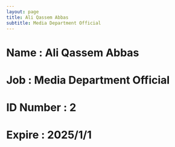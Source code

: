 ```yaml
---
layout: page
title: Ali Qassem Abbas
subtitle: Media Department Official
---
```

# Name : Ali Qassem Abbas
# Job : Media Department Official
# ID Number : 2
# Expire : 2025/1/1
